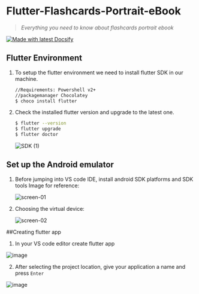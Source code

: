 # **Flutter-Flashcards-Portrait-eBook**

> *Everything you need to know about flashcards portrait ebook*

[![Made with latest Docsify](https://img.shields.io/npm/v/docsify/latest?label=docsify)](https://docsify.js.org/)

## **Flutter Environment**

1. To setup the flutter environment we need to install flutter SDK in our machine. 
    
    ```bash
    //Requirements: Powershell v2+
    //packagemanager Chocolatey
    $ choco install flutter
    ```
    
2.  Check the installed flutter version and upgrade to the latest one.
    
    ```bash
    $ flutter --version
    $ flutter upgrade
    $ flutter doctor
    ```
    
    ![SDK (1)](https://user-images.githubusercontent.com/42006848/165140779-6bc485cf-b635-41d2-96bb-b3ec41632ef3.png)
    

## **Set up the Android emulator**

1. Before jumping into VS code IDE, install android SDK platforms and SDK tools
Image for reference: 
    
    ![screen-01](https://user-images.githubusercontent.com/42006848/165356436-fd42e8d0-3238-49ab-aa18-72b674b77cea.png)
    
2. Choosing the virtual device: 
    
    ![screen-02](https://user-images.githubusercontent.com/42006848/165356507-9d0f912d-7dd5-4425-a76e-f6a172a66b31.png)
    

##Creating flutter app

1. In your VS code editor create flutter app

![image](https://user-images.githubusercontent.com/42006848/165360529-ab54008c-67ea-4887-8534-c447a5efb956.png)

2. After selecting the project location, give your application a name and press `Enter`

![image](https://user-images.githubusercontent.com/42006848/165360987-a4228605-6567-4dd7-a11e-57e12180cec3.png)